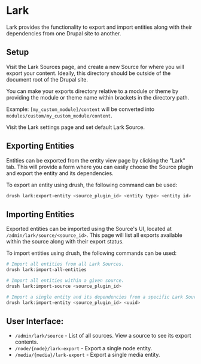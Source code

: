 # Lark

Lark provides the functionality to export and import entities along with their
dependencies from one Drupal site to another.

## Setup

Visit the Lark Sources page, and create a new Source for where you will export
your content. Ideally, this directory should be outside of the
document root of the Drupal site.

You can make your exports directory relative to a module or theme by providing
the module or theme name within brackets in the directory path.

Example: `[my_custom_module]/content` will be converted into
`modules/custom/my_custom_module/content`.

Visit the Lark settings page and set default Lark Source.

## Exporting Entities

Entities can be exported from the entity view page by clicking the
"Lark" tab. This will provide a form where you can easily choose
the Source plugin and export the entity and its dependencies.

To export an entity using drush, the following command can be used:

```bash
drush lark:export-entity <source_plugin_id> <entity type> <entity id>
```

## Importing Entities

Exported entities can be imported using the Source's UI, located at
`/admin/lark/source/<source_id>`. This page will list all  exports
available within the source along with their export status.

To import entities using drush, the following commands can be used:

```bash
# Import all entities from all Lark Sources.
drush lark:import-all-entities

# Import all entities within a given source.
drush lark:import-source <source_plugin_id>

# Import a single entity and its dependencies from a specific Lark Source.
drush lark:import-entity <source_plugin_id> <uuid>
```

## User Interface:

* `/admin/lark/source` - List of all sources. View a source to see its export contents.
* `/node/{node}/lark-export` - Export a single node entity.
* `/media/{media}/lark-export` - Export a single media entity.

